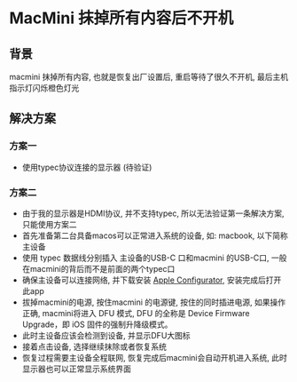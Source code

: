 # MacMini 抹掉所有内容后不开机

## 背景

macmini 抹掉所有内容, 也就是恢复出厂设置后, 重启等待了很久不开机, 最后主机指示灯闪烁橙色灯光

## 解决方案

### 方案一

- 使用typec协议连接的显示器 (待验证)

### 方案二

- 由于我的显示器是HDMI协议, 并不支持typec, 所以无法验证第一条解决方案, 只能使用方案二
- 首先准备第二台具备macos可以正常进入系统的设备, 如: macbook, 以下简称主设备
- 使用 typec 数据线分别插入 主设备的USB-C 口和macmini 的USB-C口, 一般在macmini的背后而不是前面的两个typec口
- 确保主设备可以连接网络, 并下载安装 [Apple Configurator](https://apps.apple.com/us/app/apple-configurator/id1037126344?mt=12), 安装完成后打开此app
- 拔掉macmini的电源, 按住macmini 的电源键, 按住的同时插进电源, 如果操作正确, macmini将进入 DFU 模式, DFU 的全称是 Device Firmware Upgrade，即 iOS 固件的强制升降级模式。
- 此时主设备应该会检测到设备, 并显示DFU大图标
- 接着点击设备, 选择继续抹除或者恢复系统
- 恢复过程需要主设备全程联网, 恢复完成后macmini会自动开机进入系统, 此时显示器也可以正常显示系统界面
